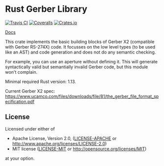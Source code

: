 # Rust Gerber Library

[![Travis CI][travis-ci-badge]][travis-ci]
[![Coveralls][coveralls-badge]][coveralls]
[![Crates.io][crates-io-badge]][crates-io]

[Docs](https://dbrgn.github.io/gerber-types-rs/)

This crate implements the basic building blocks of Gerber X2 (compatible with
Gerber RS-274X) code. It focusses on the low level types (to be used like an
AST) and code generation and does not do any semantic checking.

For example, you can use an aperture without defining it. This will generate
syntactically valid but semantially invalid Gerber code, but this module won't
complain.

Minimal required Rust version: 1.13.

Current Gerber X2 spec: https://www.ucamco.com/files/downloads/file/81/the_gerber_file_format_specification.pdf

## License

Licensed under either of

 * Apache License, Version 2.0, ([LICENSE-APACHE](LICENSE-APACHE) or http://www.apache.org/licenses/LICENSE-2.0)
 * MIT license ([LICENSE-MIT](LICENSE-MIT) or http://opensource.org/licenses/MIT)

at your option.

<!-- Badges -->
[travis-ci]: https://travis-ci.org/dbrgn/gerber-types-rs
[travis-ci-badge]: https://img.shields.io/travis/dbrgn/gerber-types-rs.svg
[coveralls]: https://coveralls.io/github/dbrgn/gerber-types-rs
[coveralls-badge]: https://img.shields.io/coveralls/dbrgn/gerber-types-rs.svg
[crates-io]: https://crates.io/crates/gerber-types
[crates-io-badge]: https://img.shields.io/crates/v/gerber-types.svg
